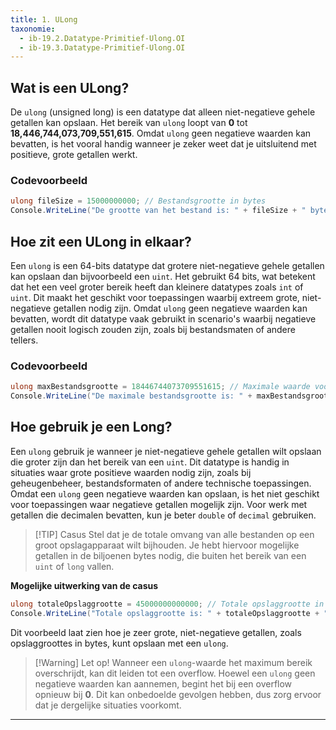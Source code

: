 ```yaml
---
title: 1. ULong
taxonomie:
  - ib-19.2.Datatype-Primitief-Ulong.OI
  - ib-19.3.Datatype-Primitief-Ulong.OI
---
```


## Wat is een ULong?
De `ulong` (unsigned long) is een datatype dat alleen niet-negatieve gehele getallen kan opslaan. Het bereik van `ulong` loopt van **0** tot **18,446,744,073,709,551,615**. Omdat `ulong` geen negatieve waarden kan bevatten, is het vooral handig wanneer je zeker weet dat je uitsluitend met positieve, grote getallen werkt.

### Codevoorbeeld
```C#
ulong fileSize = 15000000000; // Bestandsgrootte in bytes
Console.WriteLine("De grootte van het bestand is: " + fileSize + " bytes");
```

## Hoe zit een ULong in elkaar?
Een `ulong` is een 64-bits datatype dat grotere niet-negatieve gehele getallen kan opslaan dan bijvoorbeeld een `uint`. Het gebruikt 64 bits, wat betekent dat het een veel groter bereik heeft dan kleinere datatypes zoals `int` of `uint`. Dit maakt het geschikt voor toepassingen waarbij extreem grote, niet-negatieve getallen nodig zijn. Omdat `ulong` geen negatieve waarden kan bevatten, wordt dit datatype vaak gebruikt in scenario's waarbij negatieve getallen nooit logisch zouden zijn, zoals bij bestandsmaten of andere tellers.

### Codevoorbeeld
```C#
ulong maxBestandsgrootte = 18446744073709551615; // Maximale waarde voor ulong
Console.WriteLine("De maximale bestandsgrootte is: " + maxBestandsgrootte + " bytes");
```

## Hoe gebruik je een Long?
Een `ulong` gebruik je wanneer je niet-negatieve gehele getallen wilt opslaan die groter zijn dan het bereik van een `uint`. Dit datatype is handig in situaties waar grote positieve waarden nodig zijn, zoals bij geheugenbeheer, bestandsformaten of andere technische toepassingen. Omdat een `ulong` geen negatieve waarden kan opslaan, is het niet geschikt voor toepassingen waar negatieve getallen mogelijk zijn. Voor werk met getallen die decimalen bevatten, kun je beter `double` of `decimal` gebruiken.

> [!TIP] Casus
> Stel dat je de totale omvang van alle bestanden op een groot opslagapparaat wilt bijhouden. Je hebt hiervoor mogelijke getallen in de biljoenen bytes nodig, die buiten het bereik van een `uint` of `long` vallen. 

**Mogelijke uitwerking van de casus**
```C#
ulong totaleOpslaggrootte = 45000000000000; // Totale opslaggrootte in een ulong variabele
Console.WriteLine("Totale opslaggrootte is: " + totaleOpslaggrootte + " bytes");
```

Dit voorbeeld laat zien hoe je zeer grote, niet-negatieve getallen, zoals opslaggroottes in bytes, kunt opslaan met een `ulong`.

> [!Warning] Let op!
> Wanneer een `ulong`-waarde het maximum bereik overschrijdt, kan dit leiden tot een overflow. Hoewel een `ulong` geen negatieve waarden kan aannemen, begint het bij een overflow opnieuw bij **0**. Dit kan onbedoelde gevolgen hebben, dus zorg ervoor dat je dergelijke situaties voorkomt.

---